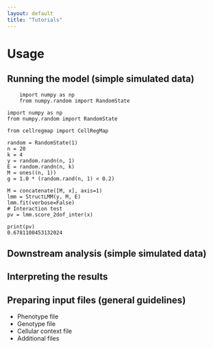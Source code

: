 ```yaml
---
layout: default
title: "Tutorials"
---
```


# Usage

## Running the model (simple simulated data)

```{python}
    import numpy as np
    from numpy.random import RandomState
```

    import numpy as np
    from numpy.random import RandomState
    
    from cellregmap import CellRegMap
    
    random = RandomState(1)
    n = 20
    k = 4
    y = random.randn(n, 1)
    E = random.randn(n, k)
    M = ones((n, 1))
    g = 1.0 * (random.rand(n, 1) < 0.2)
    
    M = concatenate([M, x], axis=1)
    lmm = StructLMM(y, M, E)
    lmm.fit(verbose=False)
    # Interaction test
    pv = lmm.score_2dof_inter(x)
    
    print(pv)
    0.6781100453132024


## Downstream analysis (simple simulated data)

## Interpreting the results

## Preparing input files (general guidelines)

* Phenotype file
* Genotype file
* Cellular context file
* Additional files

 
